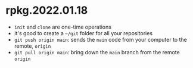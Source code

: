 # rpkg.2022.01.18

- `init` and `clone` are one-time operations
- it's good to create a `~/git` folder for all your repositories
- `git push origin main`: sends the `main` code from your computer to the remote, `origin`
- `git pull origin main`: bring down the `main` branch from the remote `origin`

